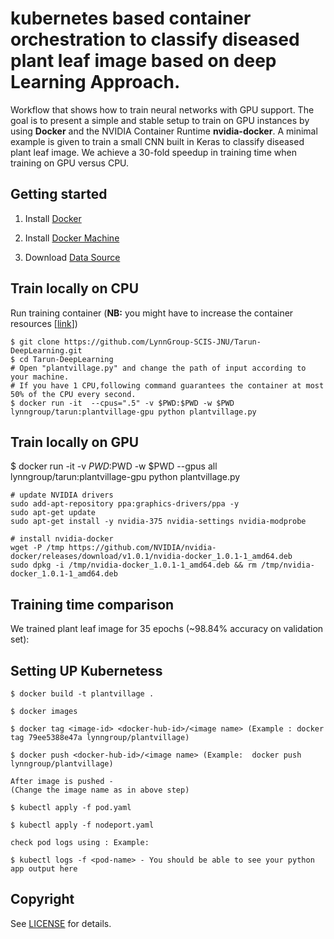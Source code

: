 # kubernetes based  container orchestration to  classify    diseased plant leaf image based on deep Learning Approach.

Workflow that shows how to train neural networks with GPU support. The goal is to present a simple and stable setup to train on GPU instances by using **Docker** and the NVIDIA Container Runtime **nvidia-docker**. A minimal example is given to train a small CNN built in Keras to  classify diseased plant leaf image. We achieve a 30-fold speedup in training time when training on GPU versus CPU.


## Getting started

1. Install [Docker](https://docs.docker.com/install/)

2. Install [Docker Machine](https://docs.docker.com/machine/install-machine/)

3. Download [Data Source](https://github.com/spMohanty/PlantVillage-Dataset/tree/master/raw)


## Train locally on CPU

Run training container (**NB:** you might have to increase the container resources [[link](https://docs.docker.com/config/containers/resource_constraints/)])
```
$ git clone https://github.com/LynnGroup-SCIS-JNU/Tarun-DeepLearning.git
$ cd Tarun-DeepLearning
# Open "plantvillage.py" and change the path of input according to your machine.
# If you have 1 CPU,following command guarantees the container at most 50% of the CPU every second.
$ docker run -it  --cpus=".5" -v $PWD:$PWD -w $PWD lynngroup/tarun:plantvillage-gpu python plantvillage.py  
```

## Train locally  on GPU
$ docker run -it -v $PWD:$PWD -w $PWD --gpus all lynngroup/tarun:plantvillage-gpu python plantvillage.py  

```
# update NVIDIA drivers
sudo add-apt-repository ppa:graphics-drivers/ppa -y
sudo apt-get update
sudo apt-get install -y nvidia-375 nvidia-settings nvidia-modprobe

# install nvidia-docker
wget -P /tmp https://github.com/NVIDIA/nvidia-docker/releases/download/v1.0.1/nvidia-docker_1.0.1-1_amd64.deb
sudo dpkg -i /tmp/nvidia-docker_1.0.1-1_amd64.deb && rm /tmp/nvidia-docker_1.0.1-1_amd64.deb
```

## Training time comparison

We trained plant leaf image for 35 epochs (~98.84% accuracy on validation set):

## Setting UP Kubernetess 
```
$ docker build -t plantvillage .

$ docker images

$ docker tag <image-id> <docker-hub-id>/<image name> (Example : docker tag 79ee5388e47a lynngroup/plantvillage)

$ docker push <docker-hub-id>/<image name> (Example:  docker push lynngroup/plantvillage)  
  
After image is pushed -
(Change the image name as in above step)

$ kubectl apply -f pod.yaml

$ kubectl apply -f nodeport.yaml

check pod logs using : Example:  

$ kubectl logs -f <pod-name> - You should be able to see your python app output here 

``` 

## Copyright

See [LICENSE](LICENSE) for details.
